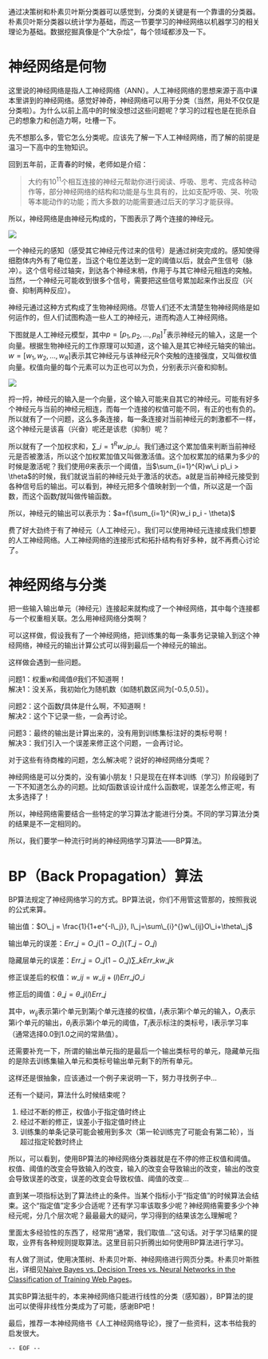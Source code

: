 通过决策树和朴素贝叶斯分类器可以感觉到，分类的关键是有一个靠谱的分类器。朴素贝叶斯分类器以统计学为基础，而这一节要学习的神经网络以机器学习的相关理论为基础。数据挖掘真像是个“大杂烩”，每个领域都涉及一下。

<!--more-->

神经网络是何物
===

这里说的神经网络是指人工神经网络（ANN）。人工神经网络的思想来源于高中课本里讲到的神经网络。感觉好神奇，神经网络可以用于分类（当然，用处不仅仅是分类啦）。为什么以前上高中的时候没想过这些问题呢？学习的过程也是在扼杀自己的想象力和创造力啊，吐槽一下。

先不想那么多，管它怎么分类呢。应该先了解一下人工神经网络，而了解的前提是温习一下高中的生物知识。

回到五年前，正青春的时候，老师如是介绍：

>大约有$10^{11}$个相互连接的神经元帮助你进行阅读、呼吸、思考、完成各种动作等，部分神经网络的结构和功能是与生具有的，比如支配呼吸、哭、吮吸等本能动作的功能；而大多数的功能需要通过后天的学习才能获得。

所以，神经网络是由神经元构成的，下图表示了两个连接的神经元。

![](神经元.jpg)

一个神经元的感知（感受其它神经元传过来的信号）是通过树突完成的。感知使得细胞体内外有了电位差，当这个电位差达到一定的阈值以后，就会产生信号（脉冲）。这个信号经过轴突，到达各个神经末梢，作用于与其它神经元相连的突触。当然，一个神经元可能收到很多个信号，需要把这些信号累加起来作出反应（兴奋、抑制两种反应）。

神经元通过这种方式构成了生物神经网络。尽管人们还不太清楚生物神经网络是如何运作的，但人们试图构造一些人工的神经元，进而构造人工神经网络。

下图就是人工神经元模型，其中$p=[p_1,p_2,\dots,p_R]^T$表示神经元的输入，这是一个向量。根据生物神经元的工作原理可以知道，这个输入是其它神经元轴突的输出。$w=[w_1,w_2,\dots,w_R]$表示其它神经元与该神经元R个突触的连接强度，又叫做权值向量。权值向量的每个元素可以为正也可以为负，分别表示兴奋和抑制。

![](神经元模型.jpg)

捋一捋，神经元的输入是一个向量，这个输入可能来自其它的神经元。可能有好多个神经元与当前的神经元相连，而每一个连接的权值可能不同，有正的也有负的。所以就有了一个问题，这么多条连接，每一条连接对当前神经元的刺激都不一样，这个神经元是该喜（兴奋）呢还是该悲（抑制）呢？

所以就有了一个加权求和，$\sum\_{i=1}^{R}w\_i p\_i$。我们通过这个累加值来判断当前神经元是否被激活，所以这个加权累加值又叫做激活值。这个加权累加的结果为多少的时候是激活呢？我们使用$\theta$来表示一个阈值，当$\sum_{i=1}^{R}w\_i p\_i > \theta$的时候，我们就说当前的神经元处于激活的状态。a就是当前神经元接受到各种信号后的输出。可以看到，神经元把多个值映射到一个值，所以这是一个函数，而这个函数$f$就叫做传输函数。

所以，神经元的输出可以表示为：$a=f(\sum_{i=1}^{R}w_i p_i - \theta)$

费了好大劲终于有了神经元（人工神经元）。我们可以使用神经元连接成我们想要的人工神经网络。人工神经网络的连接形式和拓扑结构有好多种，就不再费心讨论了。

神经网络与分类
===

把一些输入输出单元（神经元）连接起来就构成了一个神经网络，其中每个连接都与一个权重相关联。怎么用神经网络分类啊？

可以这样做，假设我有了一个神经网络，把训练集的每一条事务记录输入到这个神经网络，神经元的输出计算公式可以得到最后一个神经元的输出。

这样做会遇到一些问题。

问题1：权重$w$和阈值$\theta$我们不知道啊！  
解决1：没关系，我初始化为随机数（如随机数区间为[-0.5,0.5]）。

问题2：这个函数$f$具体是什么啊，不知道啊！  
解决2：这个下记录一些，一会再讨论。

问题3：最终的输出是计算出来的，没有用到训练集标注好的类标号啊！  
解决3：我们引入一个误差来修正这个问题，一会再讨论。

对于这些有待商榷的问题，怎么解决呢？说好的神经网络分类呢？

神经网络是可以分类的，没有骗小朋友！只是现在在样本训练（学习）阶段碰到了一下不知道怎么办的问题。比如$f$函数该设计成什么函数呢，误差怎么修正呢，有太多选择了！

所以，神经网络需要结合一些特定的学习算法才能进行分类。不同的学习算法分类的结果是不一定相同的。

所以，我们要学一种流行时尚的神经网络学习算法——BP算法。

BP（Back Propagation）算法
===

BP算法规定了神经网络学习的方式。BP算法说，你们不用管这管那的，按照我说的公式来算。

输出值：$O\_j = \frac{1}{1+e^{-I\_j}}, I\_j=\sum\_{i}^{}w\_{ij}O\_i+\theta\_j$

输出单元的误差：$Err\_j=O\_j(1-O\_j)(T\_j-O\_j)$

隐藏层单元的误差：$Err\_j=O\_j(1-O\_j)\sum\_{k}^{}Err\_k w\_{jk}$

修正误差后的权值：$w\_{ij}=w\_{ij}+(l)Err\_j O\_i$

修正后的阈值：$\theta\_j=\theta\_j (l)Err\_j$

其中，$w_{ij}$表示第i个单元到第j个单元连接的权值，$I_i$表示第i个单元的输入，$O_i$表示第i个单元的输出，$\theta_i$表示第i个单元的阈值，$T_i$表示标注的类标号，l表示学习率（通常选择0.0到1.0之间的常熟值）。

还需要补充一下，所谓的输出单元指的是最后一个输出类标号的单元，隐藏单元指的是除去训练集输入单元和类标号输出单元剩下的所有单元。

这样还是很抽象，应该通过一个例子来说明一下，努力寻找例子中...

还有一个疑问，算法什么时候结束呢？

1. 经过不断的修正，权值小于指定值时终止
2. 经过不断的修正，误差小于指定值时终止
3. 训练集的单条记录可能会被用到多次（第一轮训练完了可能会有第二轮），当超过指定轮数时终止

所以，可以看到，使用BP算法的神经网络分类器就是在不停的修正权值和阈值。权值、阈值的改变会导致输入的改变，输入的改变会导致输出的改变，输出的改变会导致误差的改变，误差的改变会导致权值、阈值的改变...

直到某一项指标达到了算法终止的条件。当某个指标小于“指定值”的时候算法会结束。这个“指定值”定多少合适呢？还有学习率该取多少呢？神经网络需要多少个神经元呢，分几个层次呢？最最最大的疑问，学习得到的结果该怎么理解呢？

里面太多经验性的东西了，经常用“通常，我们取值...”这句话。对于学习结果的提取，业界有各种规则提取算法。这里目前只折腾出如何使用BP算法进行学习。

有人做了测试，使用决策树、朴素贝叶斯、神经网络进行网页分类。朴素贝叶斯胜出，详细见[Naive Bayes vs. Decision Trees vs. Neural Networks in the Classification of Training Web Pages](http://ijcsi.org/papers/4-1-16-23.pdf)。

其实BP算法挺牛的，本来神经网络只能进行线性的分类（感知器），BP算法的提出可以使得非线性分类成为了可能，感谢BP吧！

最后，推荐一本神经网络书《人工神经网络导论》，搜了一些资料，这本书给我的启发很大。

`-- EOF --`

